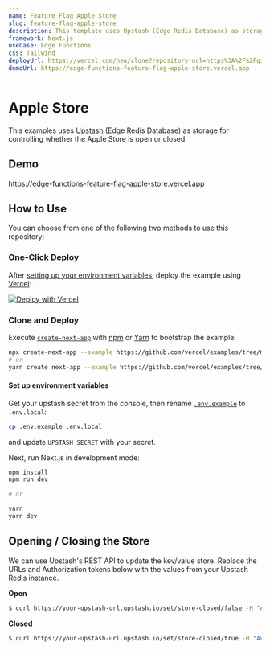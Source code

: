 ```yaml
---
name: Feature Flag Apple Store
slug: feature-flag-apple-store
description: This template uses Upstash (Edge Redis Database) as storage for controlling whether the Apple Store is open or closed.
framework: Next.js
useCase: Edge Functions
css: Tailwind
deployUrl: https://vercel.com/new/clone?repository-url=https%3A%2F%2Fgithub.com%2Fvercel%2Fexamples%2Ftree%2Fmain%2Fedge-functions%2Ffeature-flag-apple-store&env=UPSTASH_SECRET&envDescription=The%20Upstash%20secret%20from%20your%20Upstash%20console&envLink=https%3A%2F%2Fgithub.com%2Fvercel%2Fexamples%2Ftree%2Fmain%2Fedge-functions%2Ffeature-flag-apple-store%23set-up-environment-variables&project-name=feature-flag-apple-store&repo-name=feature-flag-apple-store
demoUrl: https://edge-functions-feature-flag-apple-store.vercel.app
---
```


# Apple Store

This examples uses [Upstash](https://upstash.com/) (Edge Redis Database) as storage for controlling whether the Apple Store is open or closed.

## Demo

https://edge-functions-feature-flag-apple-store.vercel.app

## How to Use

You can choose from one of the following two methods to use this repository:

### One-Click Deploy

After [setting up your environment variables](#set-up-environment-variables), deploy the example using [Vercel](https://vercel.com?utm_source=github&utm_medium=readme&utm_campaign=next-example):

[![Deploy with Vercel](https://vercel.com/button)](https://vercel.com/new/clone?repository-url=https%3A%2F%2Fgithub.com%2Fvercel%2Fexamples%2Ftree%2Fmain%2Fedge-functions%2Ffeature-flag-apple-store&env=UPSTASH_SECRET&envDescription=The%20Upstash%20secret%20from%20your%20Upstash%20console&envLink=https%3A%2F%2Fgithub.com%2Fvercel%2Fexamples%2Ftree%2Fmain%2Fedge-functions%2Ffeature-flag-apple-store%23set-up-environment-variables&project-name=feature-flag-apple-store&repo-name=feature-flag-apple-store)

### Clone and Deploy

Execute [`create-next-app`](https://github.com/vercel/next.js/tree/canary/packages/create-next-app) with [npm](https://docs.npmjs.com/cli/init) or [Yarn](https://yarnpkg.com/lang/en/docs/cli/create/) to bootstrap the example:

```bash
npx create-next-app --example https://github.com/vercel/examples/tree/main/edge-functions/feature-flag-apple-store
# or
yarn create next-app --example https://github.com/vercel/examples/tree/main/edge-functions/feature-flag-apple-store
```

#### Set up environment variables

Get your upstash secret from the console, then rename [`.env.example`](.env.example) to `.env.local`:

```bash
cp .env.example .env.local
```

and update `UPSTASH_SECRET` with your secret.

Next, run Next.js in development mode:

```bash
npm install
npm run dev

# or

yarn
yarn dev
```

## Opening / Closing the Store

We can use Upstash's REST API to update the kev/value store. Replace the URLs and Authorization tokens below with the values from your Upstash Redis instance.

**Open**

```bash
$ curl https://your-upstash-url.upstash.io/set/store-closed/false -H "Authorization: Bearer YOUR_TOKEN"
```

**Closed**

```bash
$ curl https://your-upstash-url.upstash.io/set/store-closed/true -H "Authorization: Bearer YOUR_TOKEN"
```
